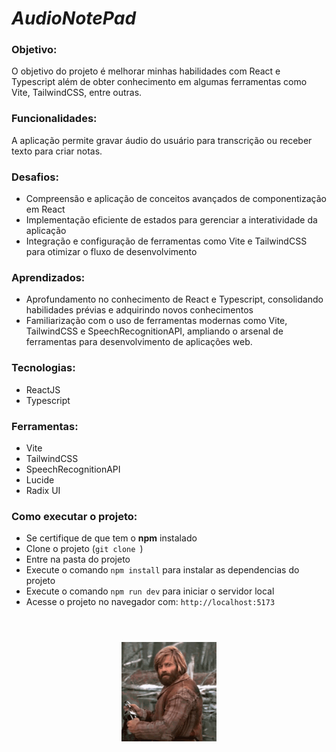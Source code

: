 # *AudioNotePad*

### Objetivo:
O objetivo do projeto é melhorar minhas habilidades com React e Typescript além de obter conhecimento em algumas ferramentas como Vite, TailwindCSS, entre outras.

### Funcionalidades:
A aplicação permite gravar áudio do usuário para transcrição ou receber texto para criar notas.

### Desafios:
- Compreensão e aplicação de conceitos avançados de componentização em React
- Implementação eficiente de estados para gerenciar a interatividade da aplicação
- Integração e configuração de ferramentas como Vite e TailwindCSS para otimizar o fluxo de desenvolvimento
### Aprendizados:
- Aprofundamento no conhecimento de React e Typescript, consolidando habilidades prévias e adquirindo novos conhecimentos
- Familiarização com o uso de ferramentas modernas como Vite, TailwindCSS e SpeechRecognitionAPI, ampliando o arsenal de ferramentas para desenvolvimento de aplicações web.
### Tecnologias:
- ReactJS
- Typescript
### Ferramentas:
- Vite
- TailwindCSS
- SpeechRecognitionAPI
- Lucide
- Radix UI
### Como executar o projeto:
- Se certifique de que tem o **npm** instalado
- Clone o projeto (`git clone `)
- Entre na pasta do projeto
- Execute o comando `npm install` para instalar as dependencias do projeto
- Execute o comando `npm run dev` para iniciar o servidor local
- Acesse o projeto no navegador com: `http://localhost:5173`

#

<br>

<div align="center">
  <a  href="https://github.com/jeffersontavaresdm">
    <img width="30%" src="https://github.com/jeffersontavaresdm/jeffersontavaresdm/blob/main/images/rs.gif" width="25"/>
  </a>
</div>